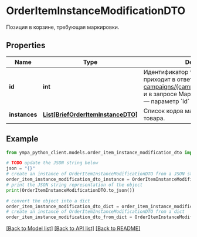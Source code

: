 # OrderItemInstanceModificationDTO

Позиция в корзине, требующая маркировки.

## Properties

Name | Type | Description | Notes
------------ | ------------- | ------------- | -------------
**id** | **int** | Идентификатор товара в заказе.  Он приходит в ответе на запрос [GET campaigns/{campaignId}/orders/{orderId}](../../reference/orders/getOrder.md) и в запросе Маркета [POST order/accept](../../pushapi/reference/orderAccept.md) — параметр &#x60;id&#x60; в &#x60;items&#x60;.  | 
**instances** | [**List[BriefOrderItemInstanceDTO]**](BriefOrderItemInstanceDTO.md) | Список кодов маркировки единиц товара.  | 

## Example

```python
from ympa_python_client.models.order_item_instance_modification_dto import OrderItemInstanceModificationDTO

# TODO update the JSON string below
json = "{}"
# create an instance of OrderItemInstanceModificationDTO from a JSON string
order_item_instance_modification_dto_instance = OrderItemInstanceModificationDTO.from_json(json)
# print the JSON string representation of the object
print(OrderItemInstanceModificationDTO.to_json())

# convert the object into a dict
order_item_instance_modification_dto_dict = order_item_instance_modification_dto_instance.to_dict()
# create an instance of OrderItemInstanceModificationDTO from a dict
order_item_instance_modification_dto_from_dict = OrderItemInstanceModificationDTO.from_dict(order_item_instance_modification_dto_dict)
```
[[Back to Model list]](../README.md#documentation-for-models) [[Back to API list]](../README.md#documentation-for-api-endpoints) [[Back to README]](../README.md)


